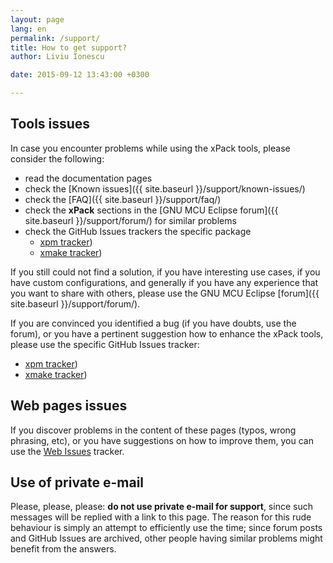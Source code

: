 ```yaml
---
layout: page
lang: en
permalink: /support/
title: How to get support?
author: Liviu Ionescu

date: 2015-09-12 13:43:00 +0300

---
```


## Tools issues

In case you encounter problems while using the xPack tools, please consider the following:

* read the documentation pages
* check the [Known issues]({{ site.baseurl }}/support/known-issues/)
* check the [FAQ]({{ site.baseurl }}/support/faq/)
* check the **xPack** sections in the [GNU MCU Eclipse forum]({{ site.baseurl }}/support/forum/) for similar problems
* check the GitHub Issues trackers the specific package
    * [xpm tracker](https://github.com/xpack/xpm-js/issues/))
    * [xmake tracker](https://github.com/xpack/xmake-js/issues/))

If you still could not find a solution, if you have interesting use cases, if you have custom configurations, and generally if you have any experience that you want to share with others, please use the GNU MCU Eclipse [forum]({{ site.baseurl }}/support/forum/).

If you are convinced you identified a bug (if you have doubts, use the forum), or you have a pertinent suggestion how to enhance the xPack tools, please use the specific GitHub Issues tracker:
* [xpm tracker](https://github.com/xpack/xpm-js/issues/))
* [xmake tracker](https://github.com/xpack/xmake-js/issues/))

## Web pages issues

If you discover problems in the content of these pages (typos, wrong phrasing, etc), or you have suggestions on how to improve them, you can use the [Web Issues](https://github.com/xpack/xpack.github.io/issues/) tracker.

## Use of private e-mail

Please, please, please: **do not use private e-mail for support**, since such messages will be replied with a link to this page. The reason for this rude behaviour is simply an attempt to efficiently use the time; since forum posts and GitHub Issues are archived, other people having similar problems might benefit from the answers.
